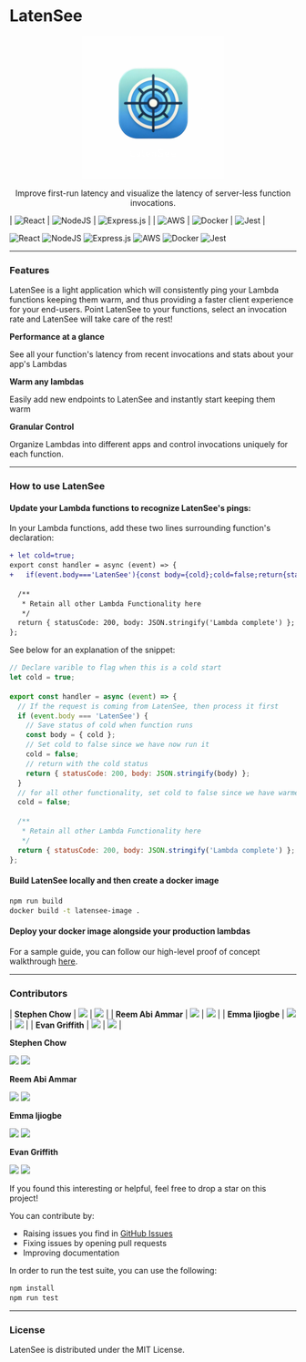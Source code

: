 # LatenSee

<p align="center">
  <img width="250px" src="./src/components/LatenSeeLogoHD.png" />
</p>

<p align="center">
  Improve first-run latency and visualize the latency of server-less function invocations.
</p>

| ![React](https://img.shields.io/badge/react-%2320232a.svg?style=for-the-badge&logo=react&logoColor=%2361DAFB)  | ![NodeJS](https://img.shields.io/badge/node.js-6DA55F?style=for-the-badge&logo=node.js&logoColor=white)  | ![Express.js](https://img.shields.io/badge/express.js-%23404d59.svg?style=for-the-badge&logo=express&logoColor=%2361DAFB)   |
|  ![AWS](https://img.shields.io/badge/AWS-%23FF9900.svg?style=for-the-badge&logo=amazon-aws&logoColor=white) | ![Docker](https://img.shields.io/badge/docker-%230db7ed.svg?style=for-the-badge&logo=docker&logoColor=white)  | ![Jest](https://img.shields.io/badge/-jest-%23C21325?style=for-the-badge&logo=jest&logoColor=white)  |

![React](https://img.shields.io/badge/react-%2320232a.svg?style=for-the-badge&logo=react&logoColor=%2361DAFB) ![NodeJS](https://img.shields.io/badge/node.js-6DA55F?style=for-the-badge&logo=node.js&logoColor=white) ![Express.js](https://img.shields.io/badge/express.js-%23404d59.svg?style=for-the-badge&logo=express&logoColor=%2361DAFB) 
![AWS](https://img.shields.io/badge/AWS-%23FF9900.svg?style=for-the-badge&logo=amazon-aws&logoColor=white) ![Docker](https://img.shields.io/badge/docker-%230db7ed.svg?style=for-the-badge&logo=docker&logoColor=white) ![Jest](https://img.shields.io/badge/-jest-%23C21325?style=for-the-badge&logo=jest&logoColor=white)

---
### Features

LatenSee is a light application which will consistently ping your Lambda functions keeping them warm, and thus providing a faster client experience for your end-users. Point LatenSee to your functions, select an invocation rate and LatenSee will take care of the rest!

**Performance at a glance**

See all your function's latency from recent invocations and stats about your app's Lambdas

**Warm any lambdas**

Easily add new endpoints to LatenSee and instantly start keeping them warm

**Granular Control**

Organize Lambdas into different apps and control invocations uniquely for each function.

---
### How to use LatenSee

#### Update your Lambda functions to recognize LatenSee's pings:

In your Lambda functions, add these two lines surrounding function's declaration:

```diff
+ let cold=true;
export const handler = async (event) => {
+   if(event.body==='LatenSee'){const body={cold};cold=false;return{statusCode:200,body:JSON.stringify(body)};}cold=false;

  /**
   * Retain all other Lambda Functionality here
   */
  return { statusCode: 200, body: JSON.stringify('Lambda complete') };
};
```

See below for an explanation of the snippet:

```JavaScript
// Declare varible to flag when this is a cold start
let cold = true;

export const handler = async (event) => {
  // If the request is coming from LatenSee, then process it first
  if (event.body === 'LatenSee') {
    // Save status of cold when function runs
    const body = { cold };
    // Set cold to false since we have now run it
    cold = false;
    // return with the cold status
    return { statusCode: 200, body: JSON.stringify(body) };
  }
  // for all other functionality, set cold to false since we have warmed this function
  cold = false;

  /**
   * Retain all other Lambda Functionality here
   */
  return { statusCode: 200, body: JSON.stringify('Lambda complete') };
};
```
#### Build LatenSee locally and then create a docker image

```Bash
npm run build
docker build -t latensee-image .
```

#### Deploy your docker image alongside your production lambdas

For a sample guide, you can follow our high-level proof of concept walkthrough [here](/DeployOnECS.md).

---
### Contributors

| **Stephen Chow**  |  [<img src="https://img.shields.io/badge/linkedin-%230077B5.svg?style=for-the-badge&logo=linkedin&logoColor=white">](https://www.linkedin.com/in/stephen-chow-75b2a325/) |  [<img src="https://img.shields.io/badge/GitHub-100000?style=for-the-badge&logo=github&logoColor=white">](https://github.com/stc415) |
| **Reem Abi Ammar**  | [<img src="https://img.shields.io/badge/linkedin-%230077B5.svg?style=for-the-badge&logo=linkedin&logoColor=white">](https://www.linkedin.com/in/reem-abi-ammar-09305b62/)   | [<img src="https://img.shields.io/badge/GitHub-100000?style=for-the-badge&logo=github&logoColor=white">](https://github.com/RGA29)  |
| **Emma Ijiogbe**  | [<img src="https://img.shields.io/badge/linkedin-%230077B5.svg?style=for-the-badge&logo=linkedin&logoColor=white">](http://linkedin.com/in/eijiogbe)   | [<img src="https://img.shields.io/badge/GitHub-100000?style=for-the-badge&logo=github&logoColor=white">](https://github.com/emmagawd)  |
| **Evan Griffith**  | [<img src="https://img.shields.io/badge/linkedin-%230077B5.svg?style=for-the-badge&logo=linkedin&logoColor=white">](https://www.linkedin.com/in/evancgriffith/)   |  [<img src="https://img.shields.io/badge/GitHub-100000?style=for-the-badge&logo=github&logoColor=white">](https://github.com/EvanCG) |

**Stephen Chow**

[<img src="https://img.shields.io/badge/linkedin-%230077B5.svg?style=for-the-badge&logo=linkedin&logoColor=white">](https://www.linkedin.com/in/stephen-chow-75b2a325/) [<img src="https://img.shields.io/badge/GitHub-100000?style=for-the-badge&logo=github&logoColor=white">](https://github.com/stc415)

**Reem Abi Ammar**

[<img src="https://img.shields.io/badge/linkedin-%230077B5.svg?style=for-the-badge&logo=linkedin&logoColor=white">](https://www.linkedin.com/in/reem-abi-ammar-09305b62/) [<img src="https://img.shields.io/badge/GitHub-100000?style=for-the-badge&logo=github&logoColor=white">](https://github.com/RGA29)

**Emma Ijiogbe**

[<img src="https://img.shields.io/badge/linkedin-%230077B5.svg?style=for-the-badge&logo=linkedin&logoColor=white">](http://linkedin.com/in/eijiogbe) [<img src="https://img.shields.io/badge/GitHub-100000?style=for-the-badge&logo=github&logoColor=white">](https://github.com/emmagawd)

**Evan Griffith**

[<img src="https://img.shields.io/badge/linkedin-%230077B5.svg?style=for-the-badge&logo=linkedin&logoColor=white">](https://www.linkedin.com/in/evancgriffith/) [<img src="https://img.shields.io/badge/GitHub-100000?style=for-the-badge&logo=github&logoColor=white">](https://github.com/EvanCG)


If you found this interesting or helpful, feel free to drop a star on this project!

You can contribute by:
- Raising issues you find in [GitHub Issues](https://github.com/oslabs-beta/LatenSee/issues)
- Fixing issues by opening pull requests
- Improving documentation

In order to run the test suite, you can use the following:

```bash
npm install
npm run test
```
---
### License

LatenSee is distributed under the MIT License.